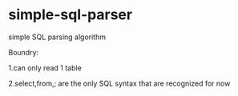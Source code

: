 # simple-sql-parser
simple SQL parsing algorithm

Boundry:

1.can only read 1 table

2.select,from,; are the only SQL syntax that are recognized for now
